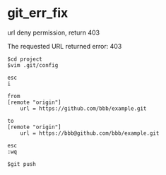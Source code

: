 # git_err_fix

url deny permission, return 403

The requested URL returned error: 403

    $cd project
    $vim .git/config
    
    esc
    i

    from
    [remote "origin"]  
        url = https://github.com/bbb/example.git  

    to
    [remote "origin"]  
        url = https://bbb@github.com/bbb/example.git  

    esc
    :wq

    $git push


